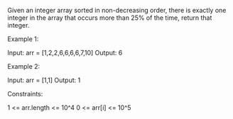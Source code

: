 Given an integer array sorted in non-decreasing order, there is exactly one
integer in the array that occurs more than 25% of the time, return that
integer.


Example 1:


Input: arr = [1,2,2,6,6,6,6,7,10]
Output: 6


Example 2:


Input: arr = [1,1]
Output: 1



Constraints:


1 <= arr.length <= 10^4
0 <= arr[i] <= 10^5




